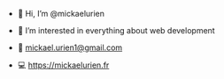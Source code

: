 - 👋 Hi, I’m @mickaelurien

- 👀 I’m interested in everything about web development

- 📧 mickael.urien1@gmail.com

- 💻 https://mickaelurien.fr
